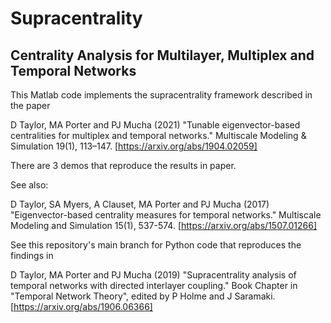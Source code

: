 # Supracentrality 
## Centrality Analysis for Multilayer, Multiplex and Temporal Networks

This Matlab code implements the supracentrality framework described in the paper

D Taylor, MA Porter and PJ Mucha (2021) "Tunable eigenvector-based centralities for multiplex and temporal networks." Multiscale Modeling & Simulation 19(1), 113–147. [https://arxiv.org/abs/1904.02059]

There are 3 demos that reproduce the results in paper. 

See also:

D Taylor, SA Myers, A Clauset, MA Porter and PJ Mucha (2017) "Eigenvector-based centrality measures for temporal networks." Multiscale Modeling and Simulation 15(1), 537-574. [https://arxiv.org/abs/1507.01266]


See this repository's main branch for Python code that reproduces the findings in

D Taylor, MA Porter and PJ Mucha (2019) "Supracentrality analysis of temporal networks with directed interlayer coupling." Book Chapter in "Temporal Network Theory", edited by P Holme and J Saramaki. [https://arxiv.org/abs/1906.06366]
